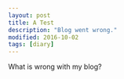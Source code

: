 ```yaml
---
layout: post
title: A Test
description: "Blog went wrong."
modified: 2016-10-02
tags: [diary]
---
```


What is wrong with my blog?
